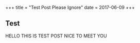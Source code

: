 +++
title = "Test Post Please Ignore"
date = 2017-06-09
+++

## Test

HELLO THIS IS TEST POST NICE TO MEET YOU
